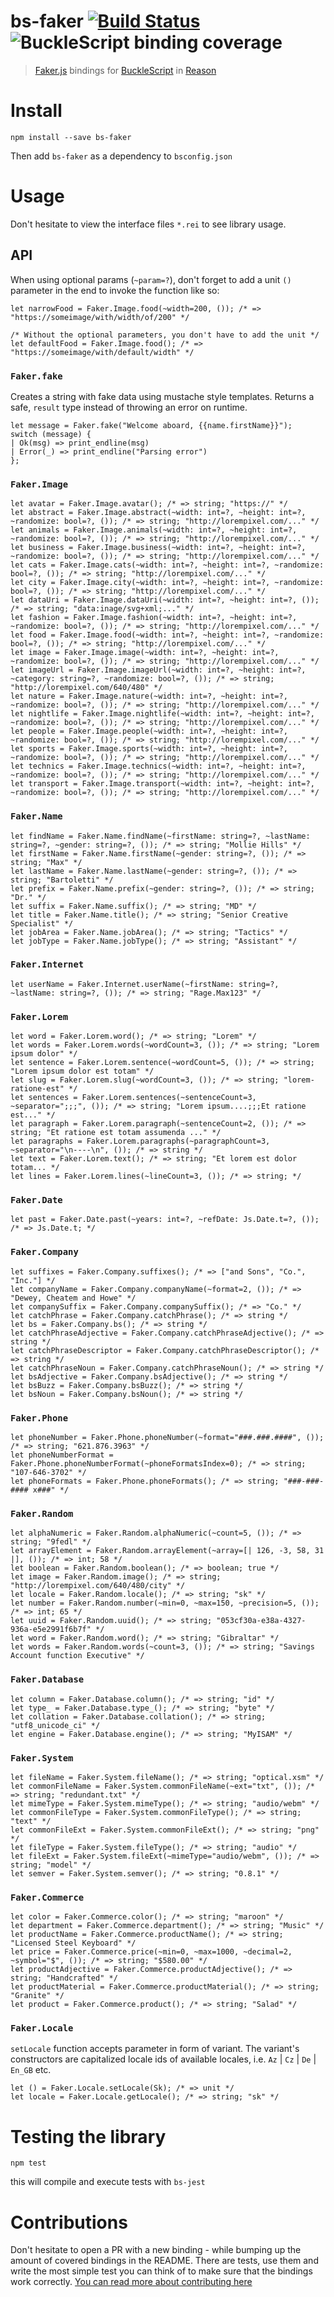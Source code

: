# bs-faker [![Build Status](https://travis-ci.org/Schniz/bs-faker.svg?branch=master)](https://travis-ci.org/Schniz/bs-faker) ![BuckleScript binding coverage](https://img.shields.io/badge/binding%20coverage-80%2F148-red.svg)
> [Faker.js](https://github.com/marak/Faker.js/) bindings for [BuckleScript](https://github.com/bloomberg/bucklescript) in [Reason](https://github.com/facebook/reason)

# Install

```
npm install --save bs-faker
```

Then add `bs-faker` as a dependency to `bsconfig.json`

# Usage

Don't hesitate to view the interface files `*.rei` to see library usage.

## API

When using optional params (`~param=?`), don't forget to add a unit `()` parameter in the end to invoke the function
like so:

```reason
let narrowFood = Faker.Image.food(~width=200, ()); /* => "https://someimage/with/width/of/200" */

/* Without the optional parameters, you don't have to add the unit */
let defaultFood = Faker.Image.food(); /* => "https://someimage/with/default/width" */
```

### `Faker.fake`
Creates a string with fake data using mustache style templates.
Returns a safe, `result` type instead of throwing an error on runtime.

```reason
let message = Faker.fake("Welcome aboard, {{name.firstName}}");
switch (message) {
| Ok(msg) => print_endline(msg)
| Error(_) => print_endline("Parsing error")
};
```

### `Faker.Image`

```reason
let avatar = Faker.Image.avatar(); /* => string; "https://" */
let abstract = Faker.Image.abstract(~width: int=?, ~height: int=?, ~randomize: bool=?, ()); /* => string; "http://lorempixel.com/..." */
let animals = Faker.Image.animals(~width: int=?, ~height: int=?, ~randomize: bool=?, ()); /* => string; "http://lorempixel.com/..." */
let business = Faker.Image.business(~width: int=?, ~height: int=?, ~randomize: bool=?, ()); /* => string; "http://lorempixel.com/..." */
let cats = Faker.Image.cats(~width: int=?, ~height: int=?, ~randomize: bool=?, ()); /* => string; "http://lorempixel.com/..." */
let city = Faker.Image.city(~width: int=?, ~height: int=?, ~randomize: bool=?, ()); /* => string; "http://lorempixel.com/..." */
let dataUri = Faker.Image.dataUri(~width: int=?, ~height: int=?, ()); /* => string; "data:inage/svg+xml;..." */
let fashion = Faker.Image.fashion(~width: int=?, ~height: int=?, ~randomize: bool=?, ()); /* => string; "http://lorempixel.com/..." */
let food = Faker.Image.food(~width: int=?, ~height: int=?, ~randomize: bool=?, ()); /* => string; "http://lorempixel.com/..." */
let image = Faker.Image.image(~width: int=?, ~height: int=?, ~randomize: bool=?, ()); /* => string; "http://lorempixel.com/..." */
let imageUrl = Faker.Image.imageUrl(~width: int=?, ~height: int=?, ~category: string=?, ~randomize: bool=?, ()); /* => string; "http://lorempixel.com/640/480" */
let nature = Faker.Image.nature(~width: int=?, ~height: int=?, ~randomize: bool=?, ()); /* => string; "http://lorempixel.com/..." */
let nightlife = Faker.Image.nightlife(~width: int=?, ~height: int=?, ~randomize: bool=?, ()); /* => string; "http://lorempixel.com/..." */
let people = Faker.Image.people(~width: int=?, ~height: int=?, ~randomize: bool=?, ()); /* => string; "http://lorempixel.com/..." */
let sports = Faker.Image.sports(~width: int=?, ~height: int=?, ~randomize: bool=?, ()); /* => string; "http://lorempixel.com/..." */
let technics = Faker.Image.technics(~width: int=?, ~height: int=?, ~randomize: bool=?, ()); /* => string; "http://lorempixel.com/..." */
let transport = Faker.Image.transport(~width: int=?, ~height: int=?, ~randomize: bool=?, ()); /* => string; "http://lorempixel.com/..." */
```

### `Faker.Name`

```reason
let findName = Faker.Name.findName(~firstName: string=?, ~lastName: string=?, ~gender: string=?, ()); /* => string; "Mollie Hills" */
let firstName = Faker.Name.firstName(~gender: string=?, ()); /* => string; "Max" */
let lastName = Faker.Name.lastName(~gender: string=?, ()); /* => string; "Bartoletti" */
let prefix = Faker.Name.prefix(~gender: string=?, ()); /* => string; "Dr." */
let suffix = Faker.Name.suffix(); /* => string; "MD" */
let title = Faker.Name.title(); /* => string; "Senior Creative Specialist" */
let jobArea = Faker.Name.jobArea(); /* => string; "Tactics" */
let jobType = Faker.Name.jobType(); /* => string; "Assistant" */
```

### `Faker.Internet`

```reason
let userName = Faker.Internet.userName(~firstName: string=?, ~lastName: string=?, ()); /* => string; "Rage.Max123" */
```

### `Faker.Lorem`
```reason
let word = Faker.Lorem.word(); /* => string; "Lorem" */
let words = Faker.Lorem.words(~wordCount=3, ()); /* => string; "Lorem ipsum dolor" */
let sentence = Faker.Lorem.sentence(~wordCount=5, ()); /* => string; "Lorem ipsum dolor est totam" */
let slug = Faker.Lorem.slug(~wordCount=3, ()); /* => string; "lorem-ratione-est" */
let sentences = Faker.Lorem.sentences(~sentenceCount=3, ~separator=";;;", ()); /* => string; "Lorem ipsum....;;;Et ratione est..." */
let paragraph = Faker.Lorem.paragraph(~sentenceCount=2, ()); /* => string; "Et ratione est totam assumenda ..." */
let paragraphs = Faker.Lorem.paragraphs(~paragraphCount=3, ~separator="\n----\n", ()); /* => string */
let text = Faker.Lorem.text(); /* => string; "Et lorem est dolor totam... */
let lines = Faker.Lorem.lines(~lineCount=3, ()); /* => string; */
```

### `Faker.Date`
```reason
let past = Faker.Date.past(~years: int=?, ~refDate: Js.Date.t=?, ()); /* => Js.Date.t; */
```

### `Faker.Company`
```reason
let suffixes = Faker.Company.suffixes(); /* => ["and Sons", "Co.", "Inc."] */
let companyName = Faker.Company.companyName(~format=2, ()); /* => "Dewey, Cheatem and Howe" */
let companySuffix = Faker.Company.companySuffix(); /* => "Co." */
let catchPhrase = Faker.Company.catchPhrase(); /* => string */
let bs = Faker.Company.bs(); /* => string */
let catchPhraseAdjective = Faker.Company.catchPhraseAdjective(); /* => string */
let catchPhraseDescriptor = Faker.Company.catchPhraseDescriptor(); /* => string */
let catchPhraseNoun = Faker.Company.catchPhraseNoun(); /* => string */
let bsAdjective = Faker.Company.bsAdjective(); /* => string */
let bsBuzz = Faker.Company.bsBuzz(); /* => string */
let bsNoun = Faker.Company.bsNoun(); /* => string */
```

### `Faker.Phone`
```reason
let phoneNumber = Faker.Phone.phoneNumber(~format="###.###.####", ()); /* => string; "621.876.3963" */
let phoneNumberFormat = Faker.Phone.phoneNumberFormat(~phoneFormatsIndex=0); /* => string; "107-646-3702" */
let phoneFormats = Faker.Phone.phoneFormats(); /* => string; "###-###-#### x###" */
```

### `Faker.Random`
```reason
let alphaNumeric = Faker.Random.alphaNumeric(~count=5, ()); /* => string; "9fedl" */
let arrayElement = Faker.Random.arrayElement(~array=[| 126, -3, 58, 31 |], ()); /* => int; 58 */
let boolean = Faker.Random.boolean(); /* => boolean; true */
let image = Faker.Random.image(); /* => string; "http://lorempixel.com/640/480/city" */
let locale = Faker.Random.locale(); /* => string; "sk" */
let number = Faker.Random.number(~min=0, ~max=150, ~precision=5, ()); /* => int; 65 */
let uuid = Faker.Random.uuid(); /* => string; "053cf30a-e38a-4327-936a-e5e2991f6b7f" */
let word = Faker.Random.word(); /* => string; "Gibraltar" */
let words = Faker.Random.words(~count=3, ()); /* => string; "Savings Account function Executive" */
```

### `Faker.Database`
```reason
let column = Faker.Database.column(); /* => string; "id" */
let type_ = Faker.Database.type_(); /* => string; "byte" */
let collation = Faker.Database.collation(); /* => string; "utf8_unicode_ci" */
let engine = Faker.Database.engine(); /* => string; "MyISAM" */
```

### `Faker.System`
```reason
let fileName = Faker.System.fileName(); /* => string; "optical.xsm" */
let commonFileName = Faker.System.commonFileName(~ext="txt", ()); /* => string; "redundant.txt" */
let mimeType = Faker.System.mimeType(); /* => string; "audio/webm" */
let commonFileType = Faker.System.commonFileType(); /* => string; "text" */
let commonFileExt = Faker.System.commonFileExt(); /* => string; "png" */
let fileType = Faker.System.fileType(); /* => string; "audio" */
let fileExt = Faker.System.fileExt(~mimeType="audio/webm", ()); /* => string; "model" */
let semver = Faker.System.semver(); /* => string; "0.8.1" */
```

### `Faker.Commerce`

```reason
let color = Faker.Commerce.color(); /* => string; "maroon" */
let department = Faker.Commerce.department(); /* => string; "Music" */
let productName = Faker.Commerce.productName(); /* => string; "Licensed Steel Keyboard" */
let price = Faker.Commerce.price(~min=0, ~max=1000, ~decimal=2, ~symbol="$", ()); /* => string; "$580.00" */
let productAdjective = Faker.Commerce.productAdjective(); /* => string; "Handcrafted" */
let productMaterial = Faker.Commerce.productMaterial(); /* => string; "Granite" */
let product = Faker.Commerce.product(); /* => string; "Salad" */
```

### `Faker.Locale`
`setLocale` function accepts parameter in form of variant.
The variant's constructors are capitalized locale ids of available locales, i.e. `Az` | `Cz` | `De` | `En_GB` etc.

```reason
let () = Faker.Locale.setLocale(Sk); /* => unit */
let locale = Faker.Locale.getLocale(); /* => string; "sk" */
```

# Testing the library

```
npm test
```

this will compile and execute tests with `bs-jest`

# Contributions

Don't hesitate to open a PR with a new binding - while bumping up the amount of covered bindings in the README.
There are tests, use them and write the most simple test you can think of to make sure that the bindings work correctly.
[You can read more about contributing here](CONTRIBUTING.md)
